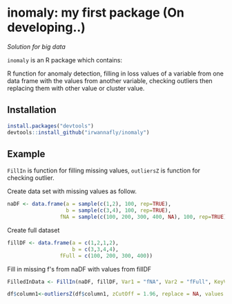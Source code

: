 inomaly: my first package (On developing..)
=====================================================================================================

*Solution for big data*

`inomaly` is an R package which contains:

R function for anomaly detection, filling in loss values of a variable from one data frame with the values from another variable, checking outliers then replacing them with other value or cluster value.

Installation
------------

``` r
install.packages("devtools")
devtools::install_github("irwannafly/inomaly")
```




Example
------------

`FillIn` is function for filling missing values, 
`outliersZ` is function for checking outlier.


Create data set with missing values as follow.
``` r
naDF <- data.frame(a = sample(c(1,2), 100, rep=TRUE), 
                   b = sample(c(3,4), 100, rep=TRUE), 
                 fNA = sample(c(100, 200, 300, 400, NA), 100, rep=TRUE))
```
Create full dataset
``` r
fillDF <- data.frame(a = c(1,2,1,2), 
                     b = c(3,3,4,4),
                 fFull = c(100, 200, 300, 400))
```
Fill in missing f's from naDF with values from fillDF
``` r
FilledInData <- FillIn(naDF, fillDF, Var1 = "fNA", Var2 = "fFull", KeyVar = c("a", "b"))
```
``` r
df$column1<-outliersZ(df$column1, zCutOff = 1.96, replace = NA, values = FALSE, digits = 4)
```



